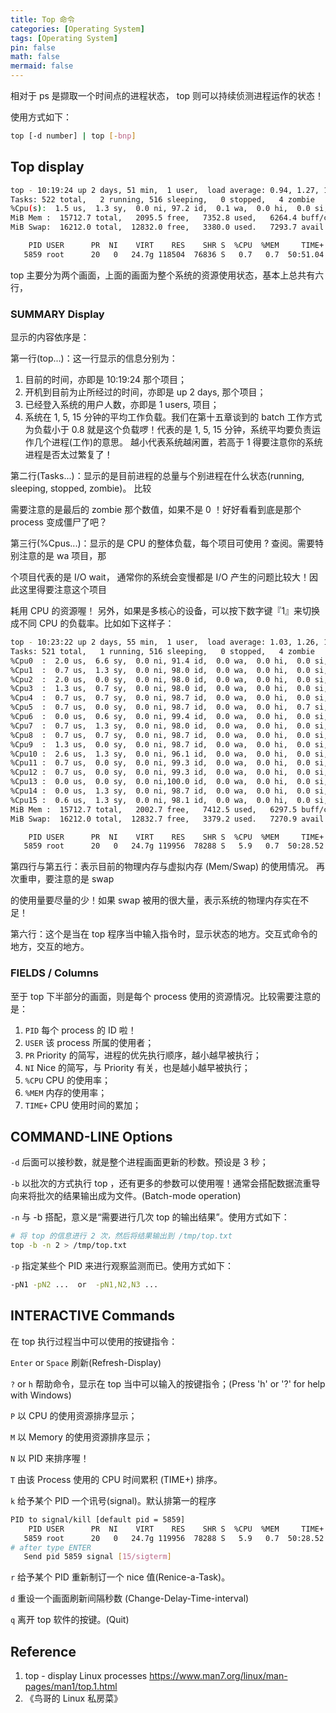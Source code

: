 ```yaml
---
title: Top 命令
categories: [Operating System]
tags: [Operating System]
pin: false
math: false
mermaid: false
---
```


相对于 ps 是撷取一个时间点的进程状态， top 则可以持续侦测进程运作的状态！

使用方式如下：

```Bash
top [-d number] | top [-bnp]
```

## Top display

```Bash
top - 10:19:24 up 2 days, 51 min,  1 user,  load average: 0.94, 1.27, 1.51
Tasks: 522 total,   2 running, 516 sleeping,   0 stopped,   4 zombie
%Cpu(s):  1.5 us,  1.3 sy,  0.0 ni, 97.2 id,  0.1 wa,  0.0 hi,  0.0 si,  0.0 st
MiB Mem :  15712.7 total,   2095.5 free,   7352.8 used,   6264.4 buff/cache
MiB Swap:  16212.0 total,  12832.0 free,   3380.0 used.   7293.7 avail Mem 

    PID USER      PR  NI    VIRT    RES    SHR S  %CPU  %MEM     TIME+ COMMAND    
   5859 root      20   0   24.7g 118504  76836 S   0.7   0.7  50:51.04 Xorg
```

top 主要分为两个画面，上面的画面为整个系统的资源使用状态，基本上总共有六行，

### SUMMARY Display

显示的内容依序是：

第一行(top...)：这一行显示的信息分别为：

1. 目前的时间，亦即是 10:19:24 那个项目；
2. 开机到目前为止所经过的时间，亦即是 up 2 days, 那个项目；
3. 已经登入系统的用户人数，亦即是 1 users, 项目；
4. 系统在 1, 5, 15 分钟的平均工作负载。我们在第十五章谈到的 batch 工作方式为负载小于 0.8 就是这个负载啰！代表的是 1, 5, 15 分钟，系统平均要负责运作几个进程(工作)的意思。 越小代表系统越闲置，若高于 1 得要注意你的系统进程是否太过繁复了！

第二行(Tasks...)：显示的是目前进程的总量与个别进程在什么状态(running, sleeping, stopped, zombie)。 比较

需要注意的是最后的 zombie 那个数值，如果不是 0 ！好好看看到底是那个 process 变成僵尸了吧？

第三行(%Cpus...)：显示的是 CPU 的整体负载，每个项目可使用 ? 查阅。需要特别注意的是 wa 项目，那

个项目代表的是 I/O wait， 通常你的系统会变慢都是 I/O 产生的问题比较大！因此这里得要注意这个项目

耗用 CPU 的资源喔！ 另外，如果是多核心的设备，可以按下数字键『1』来切换成不同 CPU 的负载率。比如如下这样子：

```Bash
top - 10:23:22 up 2 days, 55 min,  1 user,  load average: 1.03, 1.26, 1.46
Tasks: 521 total,   1 running, 516 sleeping,   0 stopped,   4 zombie
%Cpu0  :  2.0 us,  6.6 sy,  0.0 ni, 91.4 id,  0.0 wa,  0.0 hi,  0.0 si,  0.0 st
%Cpu1  :  0.7 us,  1.3 sy,  0.0 ni, 98.0 id,  0.0 wa,  0.0 hi,  0.0 si,  0.0 st
%Cpu2  :  2.0 us,  0.0 sy,  0.0 ni, 98.0 id,  0.0 wa,  0.0 hi,  0.0 si,  0.0 st
%Cpu3  :  1.3 us,  0.7 sy,  0.0 ni, 98.0 id,  0.0 wa,  0.0 hi,  0.0 si,  0.0 st
%Cpu4  :  0.7 us,  0.7 sy,  0.0 ni, 98.7 id,  0.0 wa,  0.0 hi,  0.0 si,  0.0 st
%Cpu5  :  0.7 us,  0.0 sy,  0.0 ni, 98.7 id,  0.0 wa,  0.0 hi,  0.7 si,  0.0 st
%Cpu6  :  0.0 us,  0.6 sy,  0.0 ni, 99.4 id,  0.0 wa,  0.0 hi,  0.0 si,  0.0 st
%Cpu7  :  0.7 us,  1.3 sy,  0.0 ni, 98.0 id,  0.0 wa,  0.0 hi,  0.0 si,  0.0 st
%Cpu8  :  0.7 us,  0.7 sy,  0.0 ni, 98.7 id,  0.0 wa,  0.0 hi,  0.0 si,  0.0 st
%Cpu9  :  1.3 us,  0.0 sy,  0.0 ni, 98.7 id,  0.0 wa,  0.0 hi,  0.0 si,  0.0 st
%Cpu10 :  2.6 us,  1.3 sy,  0.0 ni, 96.1 id,  0.0 wa,  0.0 hi,  0.0 si,  0.0 st
%Cpu11 :  0.7 us,  0.0 sy,  0.0 ni, 99.3 id,  0.0 wa,  0.0 hi,  0.0 si,  0.0 st
%Cpu12 :  0.7 us,  0.0 sy,  0.0 ni, 99.3 id,  0.0 wa,  0.0 hi,  0.0 si,  0.0 st
%Cpu13 :  0.0 us,  0.0 sy,  0.0 ni,100.0 id,  0.0 wa,  0.0 hi,  0.0 si,  0.0 st
%Cpu14 :  0.0 us,  1.3 sy,  0.0 ni, 98.7 id,  0.0 wa,  0.0 hi,  0.0 si,  0.0 st
%Cpu15 :  0.6 us,  1.3 sy,  0.0 ni, 98.1 id,  0.0 wa,  0.0 hi,  0.0 si,  0.0 st
MiB Mem :  15712.7 total,   2002.7 free,   7412.5 used,   6297.5 buff/cache
MiB Swap:  16212.0 total,  12832.7 free,   3379.2 used.   7270.9 avail Mem 

    PID USER      PR  NI    VIRT    RES    SHR S  %CPU  %MEM     TIME+ COMMAND  
   5859 root      20   0   24.7g 119956  78288 S   5.9   0.7  50:28.52 Xorg 
```

第四行与第五行：表示目前的物理内存与虚拟内存 (Mem/Swap) 的使用情况。 再次重申，要注意的是 swap

的使用量要尽量的少！如果 swap 被用的很大量，表示系统的物理内存实在不足！

第六行：这个是当在 top 程序当中输入指令时，显示状态的地方。交互式命令的地方，交互的地方。

### FIELDS / Columns

至于 top 下半部分的画面，则是每个 process 使用的资源情况。比较需要注意的是：

1. `PID` 每个 process 的 ID 啦！
2. `USER` 该 process 所属的使用者；
3. `PR` Priority 的简写，进程的优先执行顺序，越小越早被执行；
4. `NI` Nice 的简写，与 Priority 有关，也是越小越早被执行；
5. `%CPU` CPU 的使用率；
6. `%MEM` 内存的使用率；
7. `TIME+` CPU 使用时间的累加；

## COMMAND-LINE Options

`-d` 后面可以接秒数，就是整个进程画面更新的秒数。预设是 3 秒；

`-b` 以批次的方式执行 top ，还有更多的参数可以使用喔！通常会搭配数据流重导向来将批次的结果输出成为文件。(Batch-mode operation)

`-n` 与 -b 搭配，意义是“需要进行几次 top 的输出结果”。使用方式如下：

```Bash
# 将 top 的信息进行 2 次，然后将结果输出到 /tmp/top.txt
top -b -n 2 > /tmp/top.txt
```

`-p` 指定某些个 PID 来进行观察监测而已。使用方式如下：

```Bash
-pN1 -pN2 ...  or  -pN1,N2,N3 ...
```

## INTERACTIVE Commands

在 top 执行过程当中可以使用的按键指令：

`Enter` or `Space`  刷新(Refresh-Display)

`?` or `h`  帮助命令，显示在 top 当中可以输入的按键指令；(Press 'h' or '?' for help with Windows)

`P` 以 CPU 的使用资源排序显示；

`M` 以 Memory 的使用资源排序显示；

`N` 以 PID 来排序喔！

`T` 由该 Process 使用的 CPU 时间累积 (TIME+) 排序。

`k` 给予某个 PID 一个讯号(signal)。默认排第一的程序

```Bash
PID to signal/kill [default pid = 5859] 
    PID USER      PR  NI    VIRT    RES    SHR S  %CPU  %MEM     TIME+ COMMAND                       
   5859 root      20   0   24.7g 119956  78288 S   5.9   0.7  50:28.52 Xorg 
# after type ENTER
   Send pid 5859 signal [15/sigterm]
```

`r` 给予某个 PID 重新制订一个 nice 值(Renice-a-Task)。

`d` 重设一个画面刷新间隔秒数 (Change-Delay-Time-interval)

`q` 离开 top 软件的按键。(Quit)

## Reference

1. top - display Linux processes <https://www.man7.org/linux/man-pages/man1/top.1.html>
2. 《鸟哥的 Linux 私房菜》